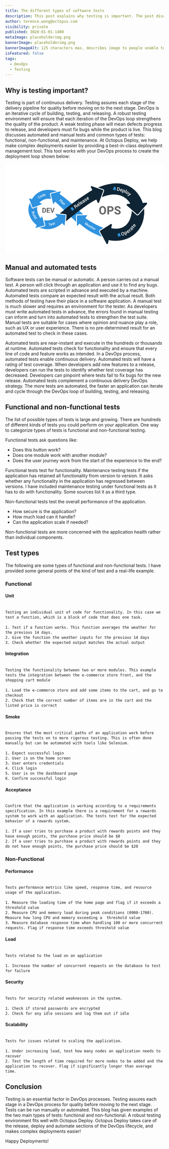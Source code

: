 ```yaml
---
title: The different types of software tests
description: This post explains why testing is important. The post discusses the two methods of testing: manual and automated and the two broad types of testing: functional and non-functional. The post gives some examples of different types of tests.
author: terence.wong@octopus.com
visibility: private
published: 3020-01-01-1400
metaImage: placeholderimg.png
bannerImage: placeholderimg.png
bannerImageAlt: 125 characters max, describes image to people unable to see it.
isFeatured: false
tags:
  - DevOps
  - Testing
---
```


<!-- see https://github.com/OctopusDeploy/blog/blob/master/tags.txt for a comprehensive list of tags -->

## Why is testing important?

Testing is part of continuous delivery. Testing assures each stage of the delivery pipeline for quality before moving on to the next stage. DevOps is an iterative cycle of building, testing, and releasing. A robust testing environment will ensure that each iteration of the DevOps loop strengthens the quality of the product. A weak testing phase will mean defects progress to release, and developers must fix bugs while the product is live. This blog discusses automated and manual tests and common types of tests: functional, non-functional, and maintenance. At Octopus Deploy, we help make complex deployments easier by providing a best-in-class deployment management tool. This tool works with your DevOps process to create the deployment loop shown below:

![Octopus DevOps](devops-cycle.png "width=500")

## Manual and automated tests

Software tests can be manual or automatic. A person carries out a manual test. A person will click through an application and use it to find any bugs. Automated tests are scripted in advance and executed by a machine. Automated tests compare an expected result with the actual result. Both methods of testing have their place in a software application. A manual test is much slower and requires an environment for the tester. As developers must write automated tests in advance, the errors found in manual testing can inform and turn into automated tests to strengthen the test suite. Manual tests are suitable for cases where opinion and nuance play a role, such as UX or user experience. There is no pre-determined result for an automated test to check in these cases.

Automated tests are near-instant and execute in the hundreds or thousands at runtime. Automated tests check for functionality and ensure that every line of code and feature works as intended. In a DevOps process, automated tests enable continuous delivery. Automated tests will have a rating of test coverage. When developers add new features to a release, developers can run the tests to identify whether test coverage has decreased. Developers can pinpoint where tests fail to fix bugs for the new release. Automated tests complement a continuous delivery DevOps strategy. The more tests are automated, the faster an application can iterate and cycle through the DevOps loop of building, testing, and releasing.

## Functional and non-functional tests

The list of possible types of tests is large and growing. There are hundreds of different kinds of tests you could perform on your application. One way to categorize types of tests is functional and non-functional testing.

Functional tests ask questions like:

- Does this button work?
- Does one module work with another module?
- Does the user journey work from the start of the experience to the end?

Functional tests test for functionality. Maintenance testing tests if the application has retained all functionality from version to version. It asks whether any functionality in the application has regressed between versions. I have included maintenance testing under functional tests as it has to do with functionality. Some sources list it as a third type.

Non-functional tests test the overall performance of the application.

- How secure is the application?
- How much load can it handle?
- Can the application scale if needed?

Non-functional tests are more concerned with the application health rather than individual components.

## Test types

The following are some types of functional and non-functional tests. I have provided some general points of the kind of test and a real-life example.

### Functional

#### Unit

```

Testing an individual unit of code for functionality. In this case we test a function, which is a block of code that does one task.

1. Test if a function works. This function averages the weather for the previous 14 days.
2. Give the function the weather inputs for the previous 14 days
3. Check whether the expected output matches the actual output

```

#### Integration

```

Testing the functionality between two or more modules. This example tests the integration between the e-commerce store front, and the shopping cart module

1. Load the e-commerce store and add some items to the cart, and go to checkout
2. Check that the correct number of items are in the cart and the listed price is correct

```

#### Smoke

```

Ensures that the most critical paths of an application work before passing the tests on to more rigorous testing. This is often done manually but can be automated with tools like Selenium.

1. Expect successful login
2. User is on the home screen
3. User enters credentials
4. Click login
5. User is on the dashboard page
6. Confirm successful login
```

#### Acceptance

```

Confirm that the application is working according to a requirements specification. In this example there is a requirement for a rewards system to work with an application. The tests test for the expected behavior of a rewards system.

1. If a user tries to purchase a product with rewards points and they have enough points, the purchase price should be $0
2. If a user tries to purchase a product with rewards points and they do not have enough points, the purchase price should be $20

```

### Non-Functional

#### Performance

```

Tests performance metrics like speed, response time, and resource usage of the application.

1. Measure the loading time of the home page and flag if it exceeds a threshold value
2. Measure CPU and memory load during peak conditions (0900-1700). Measure how long CPU and memory exceeding a  threshold value
3. Measure database response time when handling 100 or more concurrent requests. Flag if response time exceeds threshold value

```

#### Load

```

Tests related to the load on an application

1. Increase the number of concurrent requests on the database to test for failure

```

#### Security

```

Tests for security related weaknesses in the system.

1. Check if stored passwords are encrypted
2. Check for any idle sessions and log them out if idle

```

#### Scalability

```

Tests for issues related to scaling the application.

1. Under increasing load, test how many nodes an application needs to recover
2. Test the length of time required for more nodes to be added and the application to recover. Flag if significantly longer than average time.

```

## Conclusion

Testing is an essential factor in DevOps processes. Testing assures each stage in a DevOps process for quality before moving to the next stage. Tests can be run manually or automated. This blog has given examples of the two main types of tests: functional and non-functional. A robust testing environment fits well with Octopus Deploy. Octopus Deploy takes care of the release, deploy and automate sections of the DevOps lifecycle, and makes complex deployments easier!

Happy Deployments!
